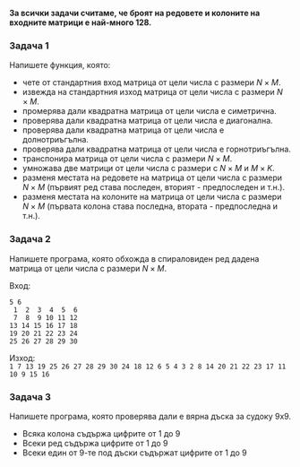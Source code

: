 **За всички задачи считаме, че броят на редовете и колоните на входните матрици е най-много 128.**

### Задача 1
Напишете функция, която:
- чете от стандартния вход матрица от цели числа с размери $N\times M$.
- извежда на стандартния изход матрица от цели числа с размери $N\times M$.
- промерява дали квадратна матрица от цели числа е симетрична.
- проверява дали квадратна матрица от цели числа е диагонална.
- проверява дали квадратна матрица от цели числа е долнотриъгълна.
- проверява дали квадратна матрица от цели числа е горнотриъгълна.
- транспонира матрица от цели числа с размери $N\times M$.
- умножава две матрици от цели числа с размери с $N\times M$ и $M\times K$.
- разменя местата на редовете на матрица от цели числа с размери $N\times M$
(първият ред става последен, вторият - предпоследен и т.н.).
- разменя местата на колоните на матрица от цели числа с размери $N\times M$
(първата колона става последна, втората - предпоследна и т.н.).

### Задача 2
Напишете програма, която обхожда в спираловиден ред дадена матрица от цели числа с размери $N\times M$.

Вход:  
```
5 6  
 1  2  3  4  5  6  
 7  8  9 10 11 12  
13 14 15 16 17 18  
19 20 21 22 23 24  
25 26 27 28 29 30  
```
Изход:  
`1 7 13 19 25 26 27 28 29 30 24 18 12 6 5 4 3 2 8 14 20 21 22 23 17 11 10 9 15 16`

### Задача 3
Напишете програма, която проверява дали е вярна дъска за судоку 9х9. 
- Всяка колона съдържа цифрите от 1 до 9
- Всеки ред съдържа цифрите от 1 до 9
- Всеки един от 9-те под дъски съдържат цифрите от 1 до 9